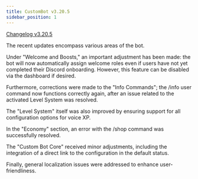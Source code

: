 ```yaml
---
title: CustomBot v3.20.5
sidebar_position: 1
---
```

[Changelog v3.20.5](https://changelog.click/v3.20.5)


The recent updates encompass various areas of the bot.

Under "Welcome and Boosts," an important adjustment has been made: the bot will now automatically assign welcome roles even if users have not yet completed their Discord onboarding. However, this feature can be disabled via the dashboard if desired.

Furthermore, corrections were made to the "Info Commands"; the /info user command now functions correctly again, after an issue related to the activated Level System was resolved.

The "Level System" itself was also improved by ensuring support for all configuration options for voice XP.

In the "Economy" section, an error with the /shop command was successfully resolved.

The "Custom Bot Core" received minor adjustments, including the integration of a direct link to the configuration in the default status.

Finally, general localization issues were addressed to enhance user-friendliness.
